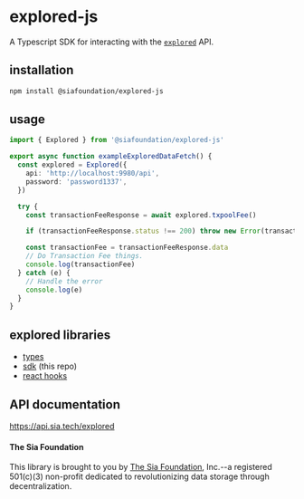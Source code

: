 # explored-js

A Typescript SDK for interacting with the [`explored`](https://github.com/SiaFoundation/explored) API.

## installation

```sh
npm install @siafoundation/explored-js
```

## usage

```ts
import { Explored } from '@siafoundation/explored-js'

export async function exampleExploredDataFetch() {
  const explored = Explored({
    api: 'http://localhost:9980/api',
    password: 'password1337',
  })

  try {
    const transactionFeeResponse = await explored.txpoolFee()

    if (transactionFeeResponse.status !== 200) throw new Error(transactionFeeResponse.statusText)

    const transactionFee = transactionFeeResponse.data
    // Do Transaction Fee things.
    console.log(transactionFee)
  } catch (e) {
    // Handle the error
    console.log(e)
  }
}
```

## explored libraries

- [types](https://www.npmjs.com/package/@siafoundation/explored-types)
- [sdk](https://www.npmjs.com/package/@siafoundation/explored-js) (this repo)
- [react hooks](https://www.npmjs.com/package/@siafoundation/explored-react)

## API documentation

https://api.sia.tech/explored

#### The Sia Foundation

This library is brought to you by [The Sia Foundation](https://github.com/SiaFoundation), Inc.--a registered 501(c)(3) non-profit dedicated to revolutionizing data storage through decentralization.
